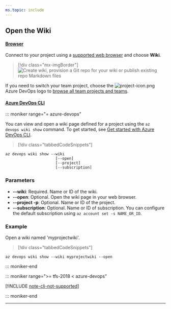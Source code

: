 ```yaml
---
ms.topic: include
---
```


## Open the Wiki

#### [Browser](#tab/browser)

Connect to your project using a [supported web browser](/azure/devops/server/compatibility#supported-browsers) and choose **Wiki**.

> [!div class="mx-imgBorder"]
> ![Create wiki, provision a Git repo for your wiki or publish existing repo Markdown files](../../../organizations/public/media/wiki/open-wiki-vert-brn.png)

If you need to switch your team project, choose the ![project-icon.png](../../../media/icons/project-icon.png) Azure DevOps logo to [browse all team projects and teams](../../navigation/work-across-projects.md).

#### [Azure DevOps CLI](#tab/azure-devops-cli)

::: moniker range="= azure-devops"

You can view and open a wiki page defined for a project using the `az devops wiki show` command. To get started, see [Get started with Azure DevOps CLI](../../../cli/index.md).

> [!div class="tabbedCodeSnippets"]

```CLI
az devops wiki show --wiki
                      [--open]
                      [--project]
                      [--subscription]
```

### Parameters

* **--wiki**: Required. Name or ID of the wiki.
* **--open**: Optional. Open the wiki page in your web browser.
* **--project -p**: Optional. Name or ID of the project.
* **--subscription**: Optional. Name or ID of subscription. You can configure the default subscription using `az account set -s NAME_OR_ID`.

### Example

Open a wiki named 'myprojectwiki'.

> [!div class="tabbedCodeSnippets"]

```CLI
az devops wiki show --wiki myprojectwiki --open
```

::: moniker-end

::: moniker range=">= tfs-2018 < azure-devops"

[!INCLUDE [note-cli-not-supported](../../../includes/note-cli-not-supported.md)]

::: moniker-end

---
